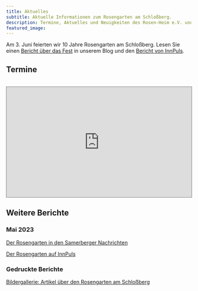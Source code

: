 ```yaml
---
title: Aktuelles
subtitle: Aktuelle Informationen zum Rosengarten am Schloßberg.
description: Termine, Aktuelles und Neuigkeiten des Rosen-Heim e.V. und des Rosengartens am Schloßberg
featured_image: 
---
```


Am 3. Juni feierten wir 10 Jahre Rosengarten am Schloßberg.
Lesen Sie einen [Bericht über das Fest](/blog/10-jahre-rosengarten) in unserem Blog und den [Bericht von InnPuls](https://innpuls.me/ein-fest-aus-duft-und-farben/).

## Termine
<br>
<div class="wrap">
<iframe src="https://calendar.google.com/calendar/embed?height=600&wkst=1&bgcolor=%23c182ae&ctz=Europe%2FBerlin&mode=AGENDA&src=MzdkOTYxMDViNmYxOTUyYmUwNWFlNDQ2MjhlOWI1Y2MyMjc3MTg3MDY5ZDgzODE5MDY1YjliNjAwYjg1NmY5YUBncm91cC5jYWxlbmRhci5nb29nbGUuY29t&color=%239E69AF" style="border:solid 1px #777" width="100%" height="300px" frameborder="0" scrolling="no"></iframe>
</div>

## Weitere Berichte

### Mai 2023

[Der Rosengarten in den Samerberger Nachrichten](https://www.samerbergernachrichten.de/sehenswert-der-rosengarten-auf-der-schlossbergkuppe/)

[Der Rosengarten auf InnPuls](https://innpuls.me/schlossberger-rosengarten-braucht-hilfe/)

### Gedruckte Berichte

[Bildergallerie: Artikel über den Rosengarten am Schloßberg](/presse)
